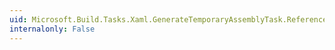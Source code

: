 ```yaml
---
uid: Microsoft.Build.Tasks.Xaml.GenerateTemporaryAssemblyTask.ReferencePaths
internalonly: False
---
```

